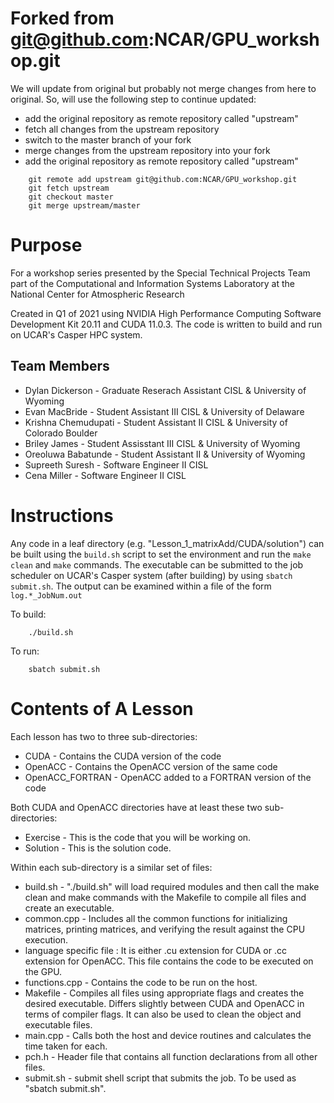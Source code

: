 # Forked from git@github.com:NCAR/GPU_workshop.git
We will update from original but probably not merge changes from here
to original. So, will use the following step to continue updated:
* add the original repository as remote repository called "upstream"
* fetch all changes from the upstream repository
* switch to the master branch of your fork
* merge changes from the upstream repository into your fork
* add the original repository as remote repository called "upstream"
```
    git remote add upstream git@github.com:NCAR/GPU_workshop.git
    git fetch upstream
    git checkout master
    git merge upstream/master
```

# Purpose
For a workshop series presented by the Special Technical Projects Team part of the Computational and Information Systems Laboratory at the National Center for Atmospheric Research

Created in Q1 of 2021 using NVIDIA High Performance Computing Software Development Kit 20.11 and CUDA 11.0.3. The code is written to build and run on UCAR's Casper HPC system.

## Team Members

* Dylan Dickerson - Graduate Reserach Assistant CISL & University of Wyoming
* Evan MacBride - Student Assistant III CISL & University of Delaware
* Krishna Chemudupati - Student Assistant II CISL & University of Colorado Boulder
* Briley James - Student Assisstant III CISL & University of Wyoming
* Oreoluwa Babatunde - Student Assistant II & University of Wyoming
* Supreeth Suresh - Software Engineer II CISL
* Cena Miller - Software Engineer II CISL


# Instructions
Any code in a leaf directory (e.g. "Lesson_1_matrixAdd/CUDA/solution") can be built using the `build.sh` script to set the environment and run the `make clean` and `make` commands. The executable can be submitted to the job scheduler on UCAR's Casper system (after building) by using `sbatch submit.sh`. The output can be examined within a file of the form `log.*_JobNum.out`

To build:

        ./build.sh

To run:

        sbatch submit.sh

# Contents of A Lesson

Each lesson has two to three sub-directories:
* CUDA - Contains the CUDA version of the code
* OpenACC - Contains the OpenACC version of the same code
* OpenACC_FORTRAN - OpenACC added to a FORTRAN version of the code

Both CUDA and OpenACC directories have at least these two sub-directories:
* Exercise - This is the code that you will be working on.
* Solution - This is the solution code.

Within each sub-directory is a similar set of files:
* build.sh - "./build.sh" will load required modules and then call the make clean and make commands with the Makefile to compile all files and create an executable.
* common.cpp - Includes all the common functions for initializing matrices, printing matrices, and verifying the result against the CPU execution.
* language specific file : It is either .cu extension for CUDA or .cc extension for OpenACC. This file contains the code to be executed on the GPU.
* functions.cpp - Contains the code to be run on the host.
* Makefile - Compiles all files using appropriate flags and creates the desired executable. Differs slightly between CUDA and OpenACC in terms of compiler flags. It can also be used to clean the object and executable files.
* main.cpp - Calls both the host and device routines and calculates the time taken for each.
* pch.h - Header file that contains all function declarations from all other files.
* submit.sh - submit shell script that submits the job. To be used as "sbatch submit.sh".
